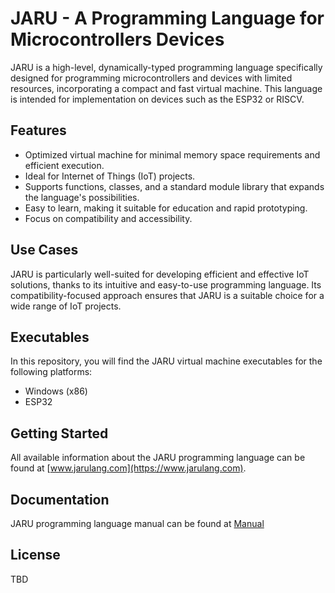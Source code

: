 # JARU - A Programming Language for Microcontrollers Devices

JARU is a high-level, dynamically-typed programming language specifically designed for programming microcontrollers and devices with limited resources, incorporating a compact and fast virtual machine. This language is intended for implementation on devices such as the ESP32 or RISCV.

## Features

- Optimized virtual machine for minimal memory space requirements and efficient execution.
- Ideal for Internet of Things (IoT) projects.
- Supports functions, classes, and a standard module library that expands the language's possibilities.
- Easy to learn, making it suitable for education and rapid prototyping.
- Focus on compatibility and accessibility.

## Use Cases

JARU is particularly well-suited for developing efficient and effective IoT solutions, thanks to its intuitive and easy-to-use programming language. Its compatibility-focused approach ensures that JARU is a suitable choice for a wide range of IoT projects.

## Executables

In this repository, you will find the JARU virtual machine executables for the following platforms:

- Windows (x86)
- ESP32

## Getting Started

All available information about the JARU programming language can be found at [www.jarulang.com](https://www.jarulang.com).

## Documentation
JARU programming language manual can be found at [Manual](https://jarulang.com/documentation/guia/)


## License

TBD
